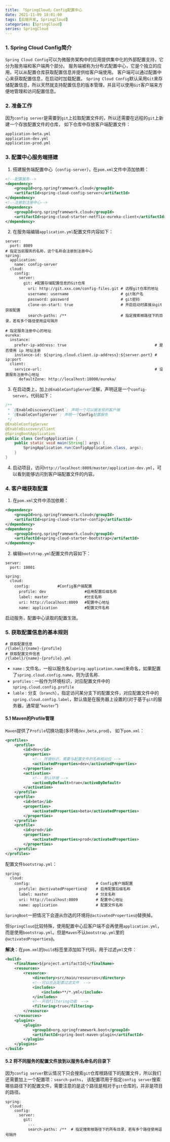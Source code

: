 ```yaml
---
title: 「SpringCloud」Config配置中心
date: 2021-11-09 18:01:00
tags: [后端开发, SpringCloud]
categories: [SpringCloud]
series: SpringCloud
---
```


### 1. Spring Cloud Config简介
`Spring Cloud Config`可以为微服务架构中的应用提供集中化的外部配置支持，它分为服务端和客户端两个部分。
服务端被称为分布式配置中心，它是个独立的应用，可以从配置仓库获取配置信息并提供给客户端使用。
客户端可以通过配置中心来获取配置信息，在启动时加载配置。
`Spring Cloud Config`默认采用`Git`来存储配置信息，所以天然就支持配置信息的版本管理，并且可以使用`Git`客户端来方便地管理和访问配置信息。<!-- more -->


### 2. 准备工作
因为`config server`是需要到`git`上拉取配置文件的，所以还需要在远程的`git`上新建一个存放配置文件的仓库，
如下仓库中存放客户端配置文件：

``` bash
application-beta.yml
application-dev.yml
application-prod.yml
```


### 3. 配置中心服务端搭建
1. 搭建服务端配置中心（`config-server`），在`pom.xml`文件中添加依赖：

``` xml
<!--配置服务-->
<dependency>
    <groupId>org.springframework.cloud</groupId>
    <artifactId>spring-cloud-config-server</artifactId>
</dependency>
<!--注册到注册中心-->
<dependency>
    <groupId>org.springframework.cloud</groupId>
    <artifactId>spring-cloud-starter-netflix-eureka-client</artifactId>
</dependency>
```

2. 在服务端编辑`application.yml`配置文件内容如下：

``` ymal
server:
  port: 8009
# 指定当前服务的名称，这个名称会注册到注册中心
spring:
  application:
    name: config-server
  cloud:
    config:
      server:
        git: #配置存储配置信息的Git仓库
          uri: http://git.xxx.com/config-files.git # 远程git仓库的地址
          username: username                       # git账户名
          password: password                       # git密码
          clone-on-start: true                     # 开启启动时直接从git获取配置
          search-paths: /**                        # 指定搜索根路径下的目录，若有多个路径使用逗号隔开

# 指定服务注册中心的地址
eureka:
  instance:
    prefer-ip-address: true                                       # 是否使用 ip 地址注册
    instance-id: ${spring.cloud.client.ip-address}:${server.port} # ip:port
  client:
    service-url:                                                  # 设置服务注册中心地址
      defaultZone: http://localhost:18000/eureka/
```

3. 在启动类上，加上`@EnableConfigServer`注解，声明这是一个`config-server`。代码如下：

``` java
/**
 * `@EnableDiscoveryClient`: 声明一个可以被发现的客户端
 * `@EnableConfigServer`: 声明一个Config配置服务
 */
@EnableConfigServer
@EnableDiscoveryClient
@SpringBootApplication
public class ConfigApplication {
    public static void main(String[] args) {
        SpringApplication.run(ConfigApplication.class, args);
    }
}
```

4. 启动项目，访问`http://localhost:8009/master/application-dev.yml`，可以看到能够访问到客户端配置文件的内容。


### 4. 客户端获取配置
1. 在`pom.xml`文件中添加依赖：

``` xml
<dependency>
    <groupId>org.springframework.cloud</groupId>
    <artifactId>spring-cloud-starter-config</artifactId>
</dependency>
<dependency>
    <groupId>org.springframework.cloud</groupId>
    <artifactId>spring-cloud-starter-bootstrap</artifactId>
</dependency>
```

2. 编辑`bootstrap.yml`配置文件内容如下：

``` ymal
server:
  port: 18001

spring:
  cloud:
    config:            #Config客户端配置
      profile: dev                 #启用配置后缀名称
      label: master                #分支名称
      uri: http://localhost:8009   #配置中心地址
      name: application            #配置文件名称
```

启动服务，配置中心读取的配置生效。


### 5. 获取配置信息的基本规则
```
# 获取配置信息
/{label}/{name}‐{profile}
# 获取配置文件信息
/{label}/{name}‐{profile}.yml
```

- `name` : 文件名，一般以服务名(`spring.application.name`)来命名，如果配置了`spring.cloud.config.name`，则为该名称.
- `profiles` : 一般作为环境标识，对应配置文件中的`spring.cloud.config.profile`
- `lable` : 分支（`branch`），指定访问某分支下的配置文件，对应配置文件中的`spring.cloud.config.label`，默认值是在服务器上设置的(对于基于`git`的服务器，通常是“`master`”)

#### 5.1 Maven的Profile管理
`Maven`提供了`Profile`切换功能(多环境`dev,beta,prod`)， 如下`pom.xml`：
``` xml
<profiles>
    <profile>
        <id>dev</id>
        <properties>
            <!-- 环境标识，需要与配置文件的名称相对应 -->
            <activatedProperties>dev</activatedProperties>
        </properties>
        <activation>
            <!-- 默认环境 -->
            <activeByDefault>true</activeByDefault>
        </activation>
    </profile>
    <profile>
        <id>beta</id>
        <properties>
            <activatedProperties>beta</activatedProperties>
        </properties>
    </profile>
    <profile>
        <id>prod</id>
        <properties>
            <activatedProperties>prod</activatedProperties>
        </properties>
    </profile>
</profiles>
```

配置文件`bootstrap.yml`：
``` ymal
spring:
  cloud:
    config:                             # Config客户端配置
      profile: @activatedProperties@    # 启用配置后缀名称
      label: master                     # 分支名称
      uri: http://localhost:8009        # 配置中心地址
      name: application                 # 配置文件名称
```

`SpringBoot`一把情况下会遵从你选的环境将`@activatedProperties@`替换掉。

但`SpringCloud`比较特殊，使用配置中心后客户端不会再使用`application.yml`，而是使用`bootstrap.yml`。但是`Maven`不认`bootstrap.yml`里的`@activatedProperties@`。

**解决**：在`pom.xml`的`build`标签里添加如下代码，用于过滤`yml`文件：
``` xml
<build>
    <finalName>${project.artifactId}</finalName>
    <resources>
        <resource>
            <directory>src/main/resources</directory>
            <!--可以在此配置过滤文件  -->
            <includes>
                <include>**/*.yml</include>
            </includes>
            <!--开启filtering功能  -->
            <filtering>true</filtering>
        </resource>
    </resources>
    <plugins>
        <plugin>
            <groupId>org.springframework.boot</groupId>
            <artifactId>spring-boot-maven-plugin</artifactId>
        </plugin>
    </plugins>
</build>
```

#### 5.2 将不同服务的配置文件放到以服务名命名的目录下
因为`config server`默认情况下只会搜索`git`仓库根路径下的配置文件，所以我们还需要加上一个配置项：`search-paths`，
该配置项用于指定`config server`搜索哪些路径下的配置文件，需要注意的是这个路径是相对于`git`仓库的，并非是项目的路径。
```
spring:
  cloud:
    config:
      server:
        git:
          ...
          search-paths: /**  # 指定搜索根路径下的所有目录，若有多个路径使用逗号隔开
```
